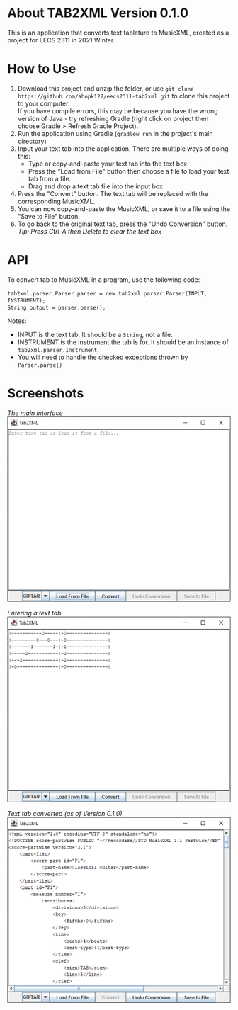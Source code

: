 # About TAB2XML Version 0.1.0
This is an application that converts text tablature to MusicXML, created as a project for EECS 2311 in 2021 Winter.

# How to Use
1. Download this project and unzip the folder, or use `git clone https://github.com/ahopk127/eecs2311-tab2xml.git` to clone this project to your computer.  
   If you have compile errors, this may be because you have the wrong version of Java - try refreshing Gradle (right click on project then choose Gradle > Refresh Gradle Project).
2. Run the application using Gradle (`gradlew run` in the project's main directory)
3. Input your text tab into the application.  There are multiple ways of doing this:
   - Type or copy-and-paste your text tab into the text box.  
   - Press the "Load from File" button then choose a file to load your text tab from a file.  
   - Drag and drop a text tab file into the input box
4. Press the "Convert" button.  The text tab will be replaced with the corresponding MusicXML.
5. You can now copy-and-paste the MusicXML, or save it to a file using the "Save to File" button.
6. To go back to the original text tab, press the "Undo Conversion" button.
   *Tip: Press Ctrl-A then Delete to clear the text box*
   
# API
To convert tab to MusicXML in a program, use the following code:  
```
tab2xml.parser.Parser parser = new tab2xml.parser.Parser(INPUT, INSTRUMENT);  
String output = parser.parse();  
```

Notes:
 - INPUT is the text tab.  It should be a `String`, not a file.
 - INSTRUMENT is the instrument the tab is for.  It should be an instance of `tab2xml.parser.Instrument`.
 - You will need to handle the checked exceptions thrown by `Parser.parse()`

# Screenshots
*The main interface*
![Screendump of program](./screendump-main-interface.png)

*Entering a text tab*
![Entering a text tab](./screendump-text-tab.png)

*Text tab converted (as of Version 0.1.0)*
![Text tab Converted](./screendump-converted-20210217.png)
